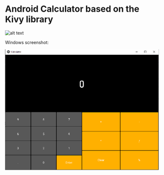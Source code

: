 # Android Calculator based on the Kivy library

![alt text](https://kivy.org/static/images/logo_kivy_white.png)

Windows screenshot:

![alt text](https://github.com/countenum404/Android-Calculator/blob/main/Calculate.png?raw=true)
